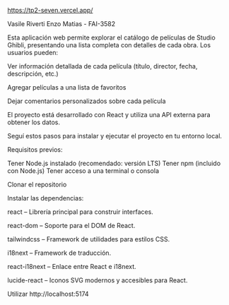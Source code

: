 
https://tp2-seven.vercel.app/

Vasile Riverti Enzo Matias - FAI-3582

Esta aplicación web permite explorar el catálogo de películas de Studio Ghibli, presentando una lista completa con detalles de cada obra. Los usuarios pueden:

Ver información detallada de cada película (título, director, fecha, descripción, etc.)

Agregar películas a una lista de favoritos

Dejar comentarios personalizados sobre cada película

El proyecto está desarrollado con React y utiliza una API externa para obtener los datos.

Seguí estos pasos para instalar y ejecutar el proyecto en tu entorno local.

Requisitos previos:

Tener Node.js instalado (recomendado: versión LTS)
Tener npm (incluido con Node.js)
Tener acceso a una terminal o consola

Clonar el repositorio

Instalar las dependencias:

react – Librería principal para construir interfaces.

react-dom – Soporte para el DOM de React.

tailwindcss – Framework de utilidades para estilos CSS.

i18next – Framework de traducción.

react-i18next – Enlace entre React e i18next.

lucide-react – Iconos SVG modernos y accesibles para React.


Utilizar http://localhost:5174